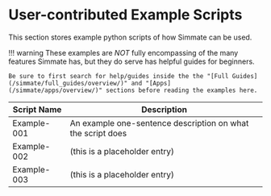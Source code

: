 # User-contributed Example Scripts

This section stores example python scripts of how Simmate can be used.

!!! warning
    These examples are *NOT* fully encompassing of the many features Simmate has, but they do serve has helpful guides for beginners. 
    
    Be sure to first search for help/guides inside the the "[Full Guides](/simmate/full_guides/overview/)" and "[Apps](/simmate/apps/overview/)" sections before reading the examples here.


| Script Name | Description                          |
| ----------- | ------------------------------------ |
| Example-001 |  An example one-sentence description on what the script does |
| Example-002 | (this is a placeholder entry) |
| Example-003 | (this is a placeholder entry) |
